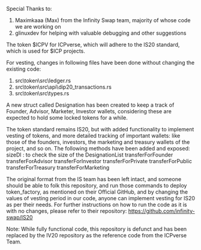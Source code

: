 Special Thanks to:
1. Maximkaaa (Max) from the Infinity Swap team, majority of whose code we are working on
2. glinuxdev for helping with valuable debugging and other suggestions

The token $ICPV for ICPverse, which will adhere to the IS20 standard, which is used for $ICP projects.

For vesting, changes in following files have been done without changing the existing code:
1. src\token\src\ledger.rs
2. src\token\src\api\dip20_transactions.rs
3. src\token\src\types.rs

A new struct called Designation has been created to keep a track of Founder, Advisor, Marketer, Investor wallets, considering these are expected to hold some locked tokens for a while.

The token standard remains IS20, but with added functionality to implement vesting of tokens, and more detailed tracking of important wallets: like those of the founders, investors, the marketing and treasury wallets of the project, and so on. The following methods have been added and exposed:
sizeDl : to check the size of the DesignationList
transferForFounder
transferForAdvisor
transferForInvestor
transferForPrivate
transferForPublic
transferForTreasury
transferForMarketing

The original format from the IS team has been left intact, and someone should be able to folk this repository, and run those commands to deploy token_factory, as mentioned on their Official GitHub, and by changing the values of vesting period in our code, anyone can implement vesting for IS20 as per their needs.
For further instructions on how to run the code as it is with no changes, please refer to their repository:
https://github.com/infinity-swap/IS20

Note: While fully functional code, this repository is defunct and has been replaced by the IV20 repository as the reference code from the ICPverse Team.
